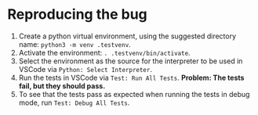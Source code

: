 # Reproducing the bug

1. Create a python virtual environment, using the suggested directory name: `python3 -m venv .testvenv`.
1. Activate the environment: `. .testvenv/bin/activate`.
1. Select the environment as the source for the interpreter to be used in VSCode via `Python: Select Interpreter`.
1. Run the tests in VSCode via `Test: Run All Tests`.
   **Problem: The tests fail, but they should pass.**
1. To see that the tests pass as expected when running the tests in debug mode, run `Test: Debug All Tests`.
